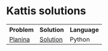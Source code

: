 # Kattis solutions

<table style="width:100%">
  <tr>
    <th> Problem </th>
    <th> Solution </th> 
    <th> Language </th>
  </tr>
  <tr>
    <td> <a href="https://kth.kattis.com/problems/planina">Planina</a> </td>
    <td> <a href="/problems/planina">Solution</a> </td>
    <td> Python </td>
  </tr>
  <tr>
  </tr>
</table>




